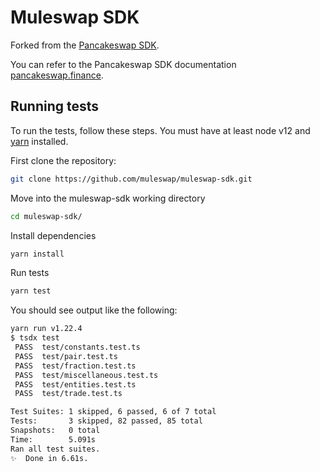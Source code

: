 # Muleswap SDK

Forked from the [Pancakeswap SDK](https://github.com/pancakeswap/pancake-swap-sdk/commit/d2903d4c136cd11eeda0f3f874a838632fd75704).

You can refer to the Pancakeswap SDK documentation [pancakeswap.finance](https://openbase.com/js/@pancakeswap-libs/sdk/documentation).

## Running tests

To run the tests, follow these steps. You must have at least node v12 and [yarn](https://yarnpkg.com/) installed.

First clone the repository:

```sh
git clone https://github.com/muleswap/muleswap-sdk.git
```

Move into the muleswap-sdk working directory

```sh
cd muleswap-sdk/
```

Install dependencies

```sh
yarn install
```

Run tests

```sh
yarn test
```

You should see output like the following:

```sh
yarn run v1.22.4
$ tsdx test
 PASS  test/constants.test.ts
 PASS  test/pair.test.ts
 PASS  test/fraction.test.ts
 PASS  test/miscellaneous.test.ts
 PASS  test/entities.test.ts
 PASS  test/trade.test.ts

Test Suites: 1 skipped, 6 passed, 6 of 7 total
Tests:       3 skipped, 82 passed, 85 total
Snapshots:   0 total
Time:        5.091s
Ran all test suites.
✨  Done in 6.61s.
```
